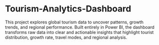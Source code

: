 # Tourism-Analytics-Dashboard
This project explores global tourism data to uncover patterns, growth trends, and regional performance. Built entirely in Power BI, the dashboard transforms raw data into clear and actionable insights that highlight tourist distribution, growth rate, travel modes, and regional analysis.
